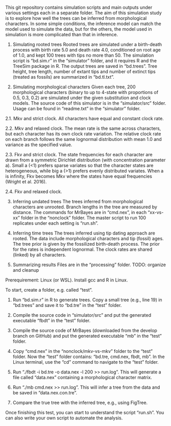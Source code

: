 This git repository contains simulation scripts and main outputs under various settings each in a separate folder.  The aim of this simulation study is to explore how well the trees can be inferred from morphological characters. In some simple conditions, the inference model can match the model used to simulate the data, but for the others, the model used in simulation is more complicated than that in inference.

1. Simulating rooted trees
Rooted trees are simulated under a birth-death process with birth rate 5.0 and death rate 4.0, conditioned on root age of 1.0, and kept 100 trees with tips no more than 50. 
The simulation script is “bd.sim.r” in the “simulator” folder, and it requires R and the TreeSim package in R. The output trees are saved in “bd.trees”. Tree height, tree length, number of extant tips and number of extinct tips (treated as fossils) are summarized in “bd.tl.txt”. 

2. Simulating morphological characters
Given each tree, 200 morphological characters (binary to up to 4-state with proportions of 0.5, 0.3, 0.2) are simulated under the given substitution and clock models. 
The source code of this simulator is in the “simulator/src” folder.  Usage can be found in “readme.txt” in the “simulator” folder.

2.1. Mkv and strict clock. All characters have equal and constant clock rate.

2.2. Mkv and relaxed clock. The mean rate is the same across characters, but each character has its own clock rate variation. The relative clock rate on each branch follows the same lognormal distribution with mean 1.0 and variance as the specified value.

2.3. Fkv and strict clock. The state frequencies for each character are drawn from a symmetric Dirichlet distribution (with concentration parameter a). Small a (<1) prefers sparse variates so that the character states are heterogeneous, while big a (>1) prefers evenly distributed variates. When a is infinity, Fkv becomes Mkv where the states have equal frequencies (Wright et al. 2016). 

2.4. Fkv and relaxed clock.

3. Inferring undated trees
The trees inferred from morphological characters are unrooted. Branch lengths in the tree are measured by distance. The commands for MrBayes are in “cmd.nex”, in each “xx-vs-xx” folder in the “nonclock” folder.  The master script to run 100 replicates under each setting is “run.sh”.

4. Inferring time trees 
The trees inferred using tip dating approach are rooted. The data include morphological characters and tip (fossil) ages. The tree prior is given by the fossilized birth-death process. The prior for the rates is independent lognormal. The clock rates are shared (linked) by all characters. 

5. Summarizing results
Files are in the “processing” folder. TODO: organize and cleanup



Prerequirement: Linux (or WSL). Install gcc and R in Linux. 

To start, create a folder, e.g. called “test”. 

1. Run “bd.sim.r” in R to generate trees. Copy a small tree (e.g., line 19) in “bd.trees” and save it to “bd.tre” in the “test” folder.
  
2. Compile the source code in “simulator/src” and put the generated executable “fbdt” in the “test” folder. 

3. Compile the source code of MrBayes (downloaded from the develop branch on GitHub) and put the generated executable “mb” in the “test” folder. 

4. Copy “cmd.nex” in the “nonclock/mkv-vs-mkv” folder to the “test” folder. 
Now the “test” folder contains: “bd.tre, cmd.nex, fbdt, mb”. In the Linux terminal, use the “cd” command to navigate to the “test” folder.

5. Run “./fbdt -i bd.tre -o data.nex -l 200 >> run.log”. This will generate a file called “data.nex” containing a morphological character matrix.

6. Run “./mb cmd.nex >> run.log”. This will infer a tree from the data and be saved in “data.nex.con.tre”.

7. Compare the true tree with the inferred tree, e.g., using FigTree.

Once finishing this test, you can start to understand the script “run.sh”. You can also write your own script to automate the analysis.
